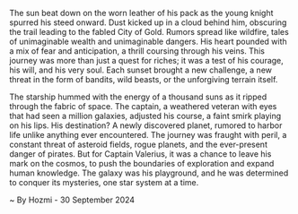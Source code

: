 
The sun beat down on the worn leather of his pack as the young knight spurred his steed onward. Dust kicked up in a cloud behind him, obscuring the trail leading to the fabled City of Gold. Rumors spread like wildfire, tales of unimaginable wealth and unimaginable dangers. His heart pounded with a mix of fear and anticipation, a thrill coursing through his veins. This journey was more than just a quest for riches; it was a test of his courage, his will, and his very soul.  Each sunset brought a new challenge, a new threat in the form of bandits, wild beasts, or the unforgiving terrain itself.

The starship hummed with the energy of a thousand suns as it ripped through the fabric of space. The captain, a weathered veteran with eyes that had seen a million galaxies, adjusted his course, a faint smirk playing on his lips. His destination? A newly discovered planet, rumored to harbor life unlike anything ever encountered. The journey was fraught with peril, a constant threat of asteroid fields, rogue planets, and the ever-present danger of pirates. But for Captain Valerius, it was a chance to leave his mark on the cosmos, to push the boundaries of exploration and expand human knowledge.  The galaxy was his playground, and he was determined to conquer its mysteries, one star system at a time. 

~ By Hozmi - 30 September 2024

